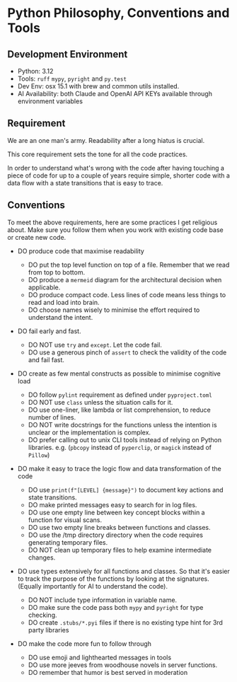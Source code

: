 # Python Philosophy, Conventions and Tools

## Development Environment

- Python: 3.12
- Tools: `ruff` `mypy`, `pyright` and `py.test`
- Dev Env: osx 15.1 with brew and common utils installed. 
- AI Availability: both Claude and OpenAI API KEYs available through environment variables

## Requirement

We are an one man's army. Readability after a long hiatus is crucial. 

This core requirement sets the tone for all the code practices.

In order to understand what's wrong with the code after having touching 
a piece of code for up to a couple of years require simple, shorter code 
with a data flow with a state transitions that is easy to trace.

## Conventions

To meet the above requirements, here are some practices I get religious about.
Make sure you follow them when you work with existing code base or create new
code.

- DO produce code that maximise readability
  - DO put the top level function on top of a file. Remember that we read from top to bottom.
  - DO produce a `mermeid` diagram for the architectural decision when applicable.
  - DO produce compact code. Less lines of code means less things to read and load into brain.
  - DO choose names wisely to minimise the effort required to understand the intent.

- DO fail early and fast.  
  - DO NOT use `try` and `except`. Let the code fail.
  - DO use a generous pinch of `assert` to check the validity of the code and fail fast.

- DO create as few mental constructs as possible to minimise cognitive load
  - DO follow `pylint` requirement as defined under `pyproject.toml` 
  - DO NOT use `class` unless the situation calls for it.
  - DO use one-liner, like lambda or list comprehension, to reduce number of lines.
  - DO NOT write docstrings for the functions unless the intention is unclear or
    the implementation is complex.
  - DO prefer calling out to unix CLI tools instead of relying on Python libraries. 
    e.g. (`pbcopy` instead of `pyperclip`, or `magick` instead of `Pillow`)

- DO make it easy to trace the logic flow and data transformation of the code
  - DO use `print(f"[LEVEL] {message}")` to document key actions and state transitions.
  - DO make printed messages easy to search for in log files.
  - DO use one empty line between key concept blocks within a function for visual scans.
  - DO use two empty line breaks between functions and classes. 
  - DO use the /tmp directory directory when the code requires generating temporary files.
  - DO NOT clean up temporary files to help examine intermediate changes.

- DO use types extensively for all functions and classes. So that it's easier to 
  track the purpose of the functions by looking at the signatures. (Equally
  importantly for AI to understand the code).
  - DO NOT include type information in variable name.
  - DO make sure the code pass both `mypy` and `pyright` for type checking. 
  - DO create `.stubs/*.pyi` files if there is no existing type hint for 3rd party libraries 

- DO make the code more fun to follow through
  - DO use emoji and lighthearted messages in tools
  - DO use more jeeves from woodhouse novels in server functions.
  - DO remember that humor is best served in moderation
